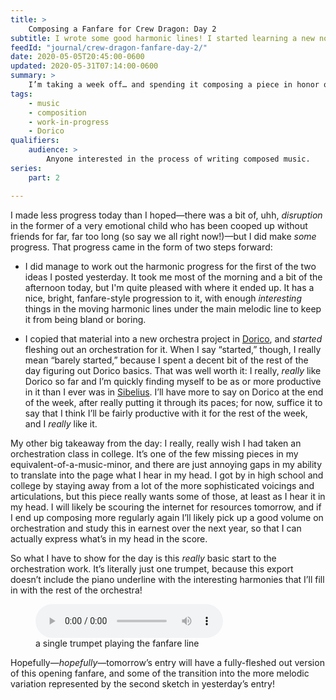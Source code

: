 ```yaml
---
title: >
    Composing a Fanfare for Crew Dragon: Day 2
subtitle: I wrote some good harmonic lines! I started learning a new notation software program!
feedId: "journal/crew-dragon-fanfare-day-2/"
date: 2020-05-05T20:45:00-0600
updated: 2020-05-31T07:14:00-0600
summary: >
    I’m taking a week off… and spending it composing a piece in honor of the upcoming SpaceX crewed test flight—a historic moment. In this post, the second day’s work!
tags:
    - music
    - composition
    - work-in-progress
    - Dorico
qualifiers:
    audience: >
        Anyone interested in the process of writing composed music.
series:
    part: 2

---
```


I made less progress today than I hoped—there was a bit of, uhh, *disruption* in the former of a very emotional child who has been cooped up without friends for far, far too long (so say we all right now!)—but I did make *some* progress. That progress came in the form of two steps forward:

- I did manage to work out the harmonic progress for the first of the two ideas I posted yesterday. It took me most of the morning and a bit of the afternoon today, but I'm quite pleased with where it ended up. It has a nice, bright, fanfare-style progression to it, with enough *interesting* things in the moving harmonic lines under the main melodic line to keep it from being bland or boring.

- I copied that material into a new orchestra project in [Dorico], and *started* fleshing out an orchestration for it. When I say “started,” though, I really mean “barely started,” because I spent a decent bit of the rest of the day figuring out Dorico basics. That was well worth it: I really, *really* like Dorico so far and I’m quickly finding myself to be as or more productive in it than I ever was in [Sibelius]. I’ll have more to say on Dorico at the end of the week, after really putting it through its paces; for now, suffice it to say that I think I’ll be fairly productive with it for the rest of the week, and I *really* like it.

My other big takeaway from the day: I really, really wish I had taken an orchestration class in college. It’s one of the few missing pieces in my equivalent-of-a-music-minor, and there are just annoying gaps in my ability to translate into the page what I hear in my head. I got by in high school and college by staying away from a lot of the more sophisticated voicings and articulations, but this piece really wants some of those, at least as I hear it in my head. I will likely be scouring the internet for resources tomorrow, and if I end up composing more regularly again I’ll likely pick up a good volume on orchestration and study this in earnest over the next year, so that I can actually express what’s in my head in the score.

So what I have to show for the day is this *really* basic start to the orchestration work. It’s literally just one trumpet, because this export doesn’t include the piano underline with the interesting harmonies that I’ll fill in with the rest of the orchestra!

<figure>
  <audio
    src="https://cdn.chriskrycho.com/file/chriskrycho-com/music/crew-dragon-2/day-2.mp3"
    title="earliest orchestration"
    controls
  ></audio>
  <figcaption>a single trumpet playing the fanfare line</figcaption>
</figure>

Hopefully—*hopefully*—tomorrow’s entry will have a fully-fleshed out version of this opening fanfare, and some of the transition into the more melodic variation represented by the second sketch in yesterday’s entry!

[Dorico]: https://new.steinberg.net/dorico/
[Sibelius]: https://en.wikipedia.org/wiki/Sibelius_(scorewriter)
